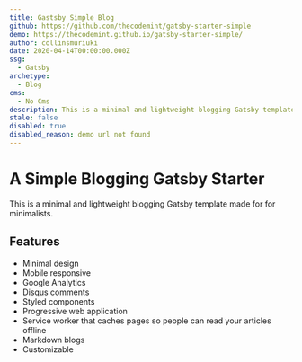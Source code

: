 ```yaml
---
title: Gastsby Simple Blog
github: https://github.com/thecodemint/gatsby-starter-simple
demo: https://thecodemint.github.io/gatsby-starter-simple/
author: collinsmuriuki
date: 2020-04-14T00:00:00.000Z
ssg:
  - Gatsby
archetype:
  - Blog
cms:
  - No Cms
description: This is a minimal and lightweight blogging Gatsby template
stale: false
disabled: true
disabled_reason: demo url not found
---
```


# A Simple Blogging Gatsby Starter

This is a minimal and lightweight blogging Gatsby template made for for minimalists.

## Features

* Minimal design  
* Mobile responsive  
* Google Analytics  
* Disqus comments  
* Styled components  
* Progressive web application  
* Service worker that caches pages so people can read your articles offline  
* Markdown blogs
* Customizable
